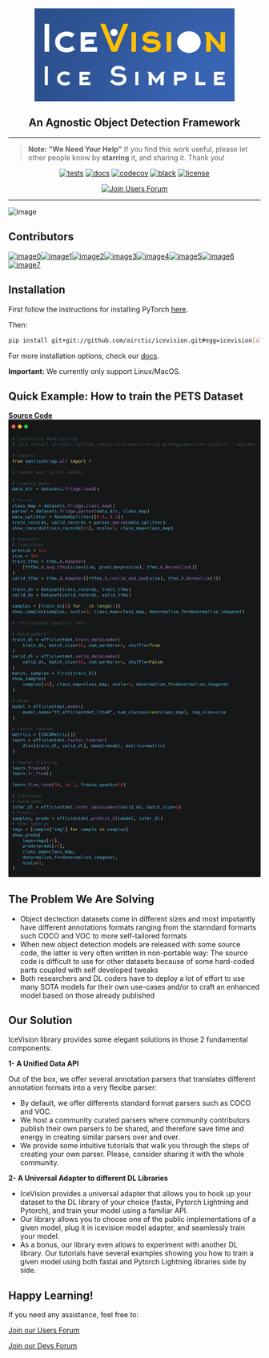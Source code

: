 
<img src="images/icevision-logo-slogan.png" alt="logo" width="400px" style="display: block; margin-left: auto; margin-right: auto"/>
<div align="center">
  <h2><b>An Agnostic Object Detection Framework</b></h2>
</div>

* * * * *
>**Note: "We Need Your Help"**
    If you find this work useful, please let other people know by **starring** it,
    and sharing it. 
    Thank you!
    
<div align="center">
    
[![tests](https://github.com/airctic/icevision/workflows/tests/badge.svg?event=push)](https://github.com/airctic/icevision/actions?query=workflow%3Atests)
[![docs](https://github.com/airctic/icevision/workflows/docs/badge.svg)](https://airctic.github.io/icevision/index.html)
[![codecov](https://codecov.io/gh/airctic/icevision/branch/master/graph/badge.svg)](https://codecov.io/gh/airctic/icevision)
[![black](https://img.shields.io/badge/code%20style-black-000000.svg)](https://github.com/psf/black)
[![license](https://img.shields.io/badge/License-Apache%202.0-blue.svg)](https://github.com/airctic/icevision/blob/master/LICENSE)  

[![Join Users Forum](https://withspectrum.github.io/badge/badge.svg)](https://spectrum.chat/mantis)

</div>


* * * * *

![image](images/icevision-end-to-end-training.gif)

<!-- Not included in docs - start -->
## **Contributors**

[![image0](https://sourcerer.io/fame/lgvaz/lgvaz/icevision/images/0)](https://sourcerer.io/fame/lgvaz/lgvaz/icevision/links/0)[![image1](https://sourcerer.io/fame/lgvaz/lgvaz/icevision/images/1)](https://sourcerer.io/fame/lgvaz/lgvaz/icevision/links/1)[![image2](https://sourcerer.io/fame/lgvaz/lgvaz/icevision/images/2)](https://sourcerer.io/fame/lgvaz/lgvaz/icevision/links/2)[![image3](https://sourcerer.io/fame/lgvaz/lgvaz/icevision/images/3)](https://sourcerer.io/fame/lgvaz/lgvaz/icevision/links/3)[![image4](https://sourcerer.io/fame/lgvaz/lgvaz/icevision/images/4)](https://sourcerer.io/fame/lgvaz/lgvaz/icevision/links/4)[![image5](https://sourcerer.io/fame/lgvaz/lgvaz/icevision/images/5)](https://sourcerer.io/fame/lgvaz/lgvaz/icevision/links/5)[![image6](https://sourcerer.io/fame/lgvaz/lgvaz/icevision/images/6)](https://sourcerer.io/fame/lgvaz/lgvaz/icevision/links/6)[![image7](https://sourcerer.io/fame/lgvaz/lgvaz/icevision/images/7)](https://sourcerer.io/fame/lgvaz/lgvaz/icevision/links/7)


## Installation

First follow the instructions for installing PyTorch [here](https://pytorch.org/get-started/locally/).

Then:
```bash
pip install git+git://github.com/airctic/icevision.git#egg=icevision[all]
```

For more installation options, check our [docs](https://airctic.github.io/icevision/install/).

**Important:** We currently only support Linux/MacOS.
<!-- Not included in docs - end -->


## Quick Example: How to train the **PETS Dataset**
[**Source Code**](https://airctic.github.io/icevision/examples/training/)
![image](images/mantis-readme.png)



## The Problem We Are Solving

-   Object dectection datasets come in different sizes and most
    impotantly have different annotations formats ranging from the
    stanndard formarts such COCO and VOC to more self-tailored formats
-   When new object detection models are released with some source code,
    the latter is very often written in non-portable way: The source
    code is difficult to use for other datasets because of some
    hard-coded parts coupled with self developed tweaks
-   Both researchers and DL coders have to deploy a lot of effort to use
    many SOTA models for their own use-cases and/or to craft an enhanced
    model based on those already published

## Our Solution

IceVision library provides some elegant solutions in those 2
fundamental components:

**1- A Unified Data API**

Out of the box, we offer several annotation parsers that translates
different annotation formats into a very flexibe parser:

* By default, we offer differents standard format parsers such as COCO
  and VOC.
* We host a community curated parsers where community contributors
  publish their own parsers to be shared, and therefore save time and
  energy in creating similar parsers over and over.
* We provide some intuitive tutorials that walk you through the steps
  of creating your own parser. Please, consider sharing it with the
  whole community.

**2- A Universal Adapter to different DL Libraries**

* IceVision provides a universal adapter that allows you to hook up
  your dataset to the DL library of your choice (fastai, Pytorch
  Lightning and Pytorch), and train your model using a familiar API.
* Our library allows you to choose one of the public implementations
  of a given model, plug it in icevision model adapter, and
  seamlessly train your model.
* As a bonus, our library even allows to experiment with another DL
  library. Our tutorials have several examples showing you how to
  train a given model using both fastai and Pytorch Lightning
  libraries side by side.


## Happy Learning!
If you need any assistance, feel free to:

[Join our Users Forum](https://spectrum.chat/mantis)

[Join our Devs Forum](https://discord.gg/QxHctJF)
